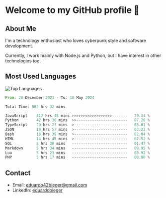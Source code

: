 # Welcome to my GitHub profile 👋

## About Me
I'm a technology enthusiast who loves cyberpunk style and software development.

Currently, I work mainly with Node.js and Python, but I have interest in other technologies too.

## Most Used Languages
![Top Languages](https://github-readme-stats.vercel.app/api/top-langs/?username=eduardobieger&layout=compact&theme=radical)

<!--START_SECTION:waka-->

```rust
From: 28 December 2023 - To: 18 May 2024

Total Time: 583 hrs 32 mins

JavaScript    412 hrs 45 mins >>>>>>>>>>>>>>>>>>-------   70.34 %
Python        42 hrs 36 mins  >>-----------------------   07.26 %
TypeScript    29 hrs 23 mins  >------------------------   05.01 %
JSON          18 hrs 57 mins  >------------------------   03.23 %
Bash          16 hrs 39 mins  >------------------------   02.84 %
HTML          14 hrs 45 mins  >------------------------   02.52 %
SQL           8 hrs 38 mins   -------------------------   01.47 %
Markdown      5 hrs 34 mins   -------------------------   00.95 %
Lua           5 hrs 23 mins   -------------------------   00.92 %
PHP           5 hrs 17 mins   -------------------------   00.90 %
```

<!--END_SECTION:waka-->

## Contact
- Email: eduardo42bieger@gmail.com 
- LinkedIn: [eduardobieger](https://www.linkedin.com/in/eduardo-bieger/)
